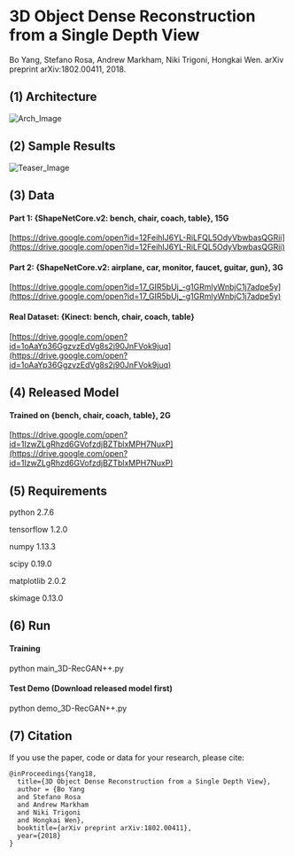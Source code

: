 # 3D Object Dense Reconstruction from a Single Depth View
Bo Yang, Stefano Rosa, Andrew Markham, Niki Trigoni, Hongkai Wen. arXiv preprint arXiv:1802.00411, 2018.

## (1) Architecture
![Arch_Image](https://github.com/Yang7879/3D-RecGAN-extended/blob/master/3D-RecGAN%2B%2B_arch.png)
## (2) Sample Results
![Teaser_Image](https://github.com/Yang7879/3D-RecGAN-extended/blob/master/3D-RecGAN%2B%2B_sample.png)

## (3) Data
#### Part 1: {ShapeNetCore.v2: bench, chair, coach, table}, 15G
[https://drive.google.com/open?id=12FeihIJ6YL-RiLFQL5OdyVbwbasQGRii](https://drive.google.com/open?id=12FeihIJ6YL-RiLFQL5OdyVbwbasQGRii)
#### Part 2: {ShapeNetCore.v2: airplane, car, monitor, faucet, guitar, gun}, 3G
[https://drive.google.com/open?id=17_GIR5bUj_-g1GRmlyWnbjC1j7adpe5y](https://drive.google.com/open?id=17_GIR5bUj_-g1GRmlyWnbjC1j7adpe5y)
#### Real Dataset: {Kinect: bench, chair, coach, table}
[https://drive.google.com/open?id=1oAaYp36GgzvzEdVg8s2j90JnFVok9juq](https://drive.google.com/open?id=1oAaYp36GgzvzEdVg8s2j90JnFVok9juq)

## (4) Released Model
#### Trained on {bench, chair, coach, table}, 2G
[https://drive.google.com/open?id=1IzwZLgRhzd6GVofzdjBZTblxMPH7NuxP](https://drive.google.com/open?id=1IzwZLgRhzd6GVofzdjBZTblxMPH7NuxP)

## (5) Requirements
python 2.7.6

tensorflow 1.2.0

numpy 1.13.3

scipy 0.19.0

matplotlib 2.0.2

skimage 0.13.0

## (6) Run
#### Training
python main_3D-RecGAN++.py

#### Test Demo (Download released model first)
python demo_3D-RecGAN++.py

## (7) Citation
If you use the paper, code or data for your research, please cite:
```
@inProceedings{Yang18,
  title={3D Object Dense Reconstruction from a Single Depth View},
  author = {Bo Yang
  and Stefano Rosa
  and Andrew Markham
  and Niki Trigoni
  and Hongkai Wen},
  booktitle={arXiv preprint arXiv:1802.00411},
  year={2018}
}
```
